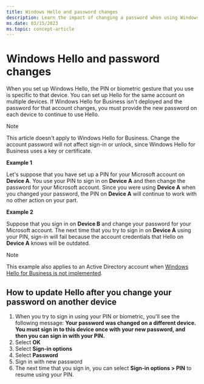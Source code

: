 ```yaml
---
title: Windows Hello and password changes
description: Learn the impact of changing a password when using Windows Hello.
ms.date: 03/15/2023
ms.topic: concept-article
---
```

# Windows Hello and password changes

When you set up Windows Hello, the PIN or biometric gesture that you use is specific to that device. You can set up Hello for the same account on multiple devices. If Windows Hello for Business isn't deployed and the password for that account changes, you must provide the new password on each device to continue to use Hello.

> [!Note]
> This article doesn't apply to Windows Hello for Business. Change the account password will not affect sign-in or unlock, since Windows Hello for Business uses a key or certificate.

**Example 1**

Let's suppose that you have set up a PIN for your Microsoft account on **Device A**. You use your PIN to sign in on **Device A** and then change the password for your Microsoft account.
Since you were using **Device A** when you changed your password, the PIN on **Device A** will continue to work with no other action on your part.

**Example 2**

Suppose that you sign in on **Device B** and change your password for your Microsoft account. The next time that you try to sign in on **Device A** using your PIN, sign-in will fail because the account credentials that Hello on **Device A** knows will be outdated.

>[!NOTE]
>This example also applies to an Active Directory account when [Windows Hello for Business is not implemented](hello-manage-in-organization.md).

## How to update Hello after you change your password on another device

1. When you try to sign in using your PIN or biometric, you'll see the following message: **Your password was changed on a different device. You must sign in to this device once with your new password, and then you can sign in with your PIN.**
1. Select **OK**
1. Select **Sign-in options**
1. Select **Password**
1. Sign in with new password
1. The next time that you sign in, you can select **Sign-in options > PIN** to resume using your PIN.

